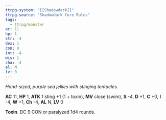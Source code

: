 ```yaml
---
ttrpg-system: "[[Shadowdark]]"
ttrpg-source: "Shadowdark Core Rules"
tags:
  - ttrpg/monster
ac: 11
hp: 1
str: -4
dex: 1
con: 0
int: -4
wis: 1
cha: -4
al: N
lv: 0
---
```


_Hand-sized, purple sea jellies with stinging tentacles._

**AC** 11, **HP** 1, **ATK** 1 sting +1 (1 + toxin), **MV** close (swim), **S** -4, **D** +1, **C** +0, **I** -4, **W** +1, **Ch** -4, **AL** N, **LV** 0

**Toxin**. DC 9 CON or paralyzed 1d4 rounds.

